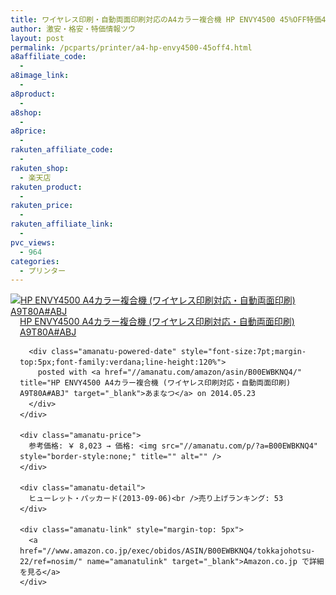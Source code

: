 ```yaml
---
title: ワイヤレス印刷・自動両面印刷対応のA4カラー複合機 HP ENVY4500 45%OFF特価4千円台！送料無料！
author: 激安・格安・特価情報ツウ
layout: post
permalink: /pcparts/printer/a4-hp-envy4500-45off4.html
a8affiliate_code:
  -
a8image_link:
  -
a8product:
  -
a8shop:
  -
a8price:
  -
rakuten_affiliate_code:
  -
rakuten_shop:
  - 楽天店
rakuten_product:
  -
rakuten_price:
  -
rakuten_affiliate_link:
  -
pvc_views:
  - 964
categories:
  - プリンター
---
```

<div class="amanatu-box" style="margin-bottom:0px;">
  <div class="amanatu-image" style="float:left;">
    <a href="//www.amazon.co.jp/exec/obidos/ASIN/B00EWBKNQ4/tokkajohotsu-22/ref=nosim/" name="amanatulink" target="_blank"><img src="//i1.wp.com/ecx.images-amazon.com/images/I/41XdX5V6uwL._SL160_.jpg?w=546" alt="HP ENVY4500 A4カラー複合機 (ワイヤレス印刷対応・自動両面印刷) A9T80A#ABJ" style="border: none;" data-recalc-dims="1" /></a>
  </div>

  <div class="amanatu-info" style="float:left;margin-left:15px;line-height:120%">
    <div class="amanatu-name" style="margin-bottom:10px;line-height:120%">
      <a href="//www.amazon.co.jp/exec/obidos/ASIN/B00EWBKNQ4/tokkajohotsu-22/ref=nosim/" name="amanatulink" target="_blank">HP ENVY4500 A4カラー複合機 (ワイヤレス印刷対応・自動両面印刷) A9T80A#ABJ</a>

      <div class="amanatu-powered-date" style="font-size:7pt;margin-top:5px;font-family:verdana;line-height:120%">
        posted with <a href="//amanatu.com/amazon/asin/B00EWBKNQ4/" title="HP ENVY4500 A4カラー複合機 (ワイヤレス印刷対応・自動両面印刷) A9T80A#ABJ" target="_blank">あまなつ</a> on 2014.05.23
      </div>
    </div>

    <div class="amanatu-price">
      参考価格: ￥ 8,023 → 価格: <img src="//amanatu.com/p/?a=B00EWBKNQ4" style="border-style:none;" title="" alt="" />
    </div>

    <div class="amanatu-detail">
      ヒューレット・パッカード(2013-09-06)<br />売り上げランキング: 53
    </div>

    <div class="amanatu-link" style="margin-top: 5px">
      <a href="//www.amazon.co.jp/exec/obidos/ASIN/B00EWBKNQ4/tokkajohotsu-22/ref=nosim/" name="amanatulink" target="_blank">Amazon.co.jp で詳細を見る</a>
    </div>
  </div>

  <div class="amanatu-footer" style="clear: left">
  </div>
</div>